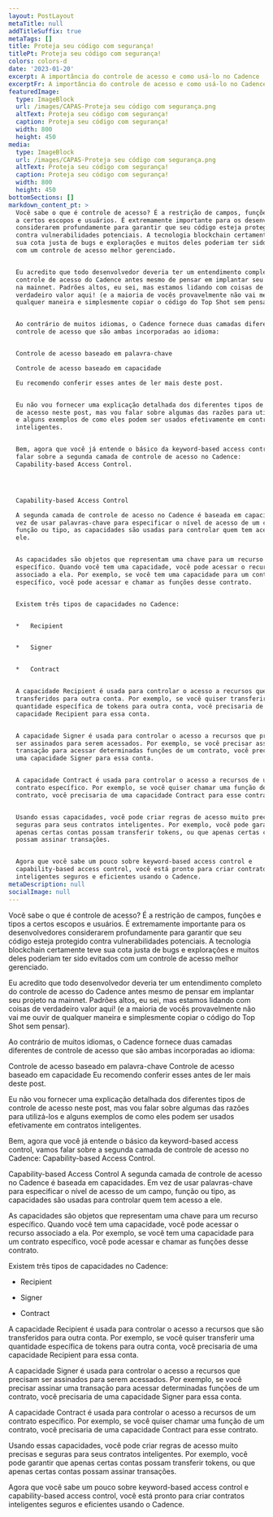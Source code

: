 ```yaml
---
layout: PostLayout
metaTitle: null
addTitleSuffix: true
metaTags: []
title: Proteja seu código com segurança!
titlePt: Proteja seu código com segurança!
colors: colors-d
date: '2023-01-20'
excerpt: A importância do controle de acesso e como usá-lo no Cadence
excerptFr: A importância do controle de acesso e como usá-lo no Cadence
featuredImage:
  type: ImageBlock
  url: /images/CAPAS-Proteja seu código com segurança.png
  altText: Proteja seu código com segurança!
  caption: Proteja seu código com segurança!
  width: 800
  height: 450
media:
  type: ImageBlock
  url: /images/CAPAS-Proteja seu código com segurança.png
  altText: Proteja seu código com segurança!
  caption: Proteja seu código com segurança!
  width: 800
  height: 450
bottomSections: []
markdown_content_pt: >
  Você sabe o que é controle de acesso? É a restrição de campos, funções e tipos
  a certos escopos e usuários. É extremamente importante para os desenvolvedores
  considerarem profundamente para garantir que seu código esteja protegido
  contra vulnerabilidades potenciais. A tecnologia blockchain certamente teve
  sua cota justa de bugs e explorações e muitos deles poderiam ter sido evitados
  com um controle de acesso melhor gerenciado.


  Eu acredito que todo desenvolvedor deveria ter um entendimento completo do
  controle de acesso do Cadence antes mesmo de pensar em implantar seu projeto
  na mainnet. Padrões altos, eu sei, mas estamos lidando com coisas de
  verdadeiro valor aqui! (e a maioria de vocês provavelmente não vai me ouvir de
  qualquer maneira e simplesmente copiar o código do Top Shot sem pensar).


  Ao contrário de muitos idiomas, o Cadence fornece duas camadas diferentes de
  controle de acesso que são ambas incorporadas ao idioma:


  Controle de acesso baseado em palavra-chave

  Controle de acesso baseado em capacidade

  Eu recomendo conferir esses antes de ler mais deste post.


  Eu não vou fornecer uma explicação detalhada dos diferentes tipos de controle
  de acesso neste post, mas vou falar sobre algumas das razões para utilizá-los
  e alguns exemplos de como eles podem ser usados ​​efetivamente em contratos
  inteligentes.


  Bem, agora que você já entende o básico da keyword-based access control, vamos
  falar sobre a segunda camada de controle de acesso no Cadence:
  Capability-based Access Control.




  Capability-based Access Control

  A segunda camada de controle de acesso no Cadence é baseada em capacidades. Em
  vez de usar palavras-chave para especificar o nível de acesso de um campo,
  função ou tipo, as capacidades são usadas para controlar quem tem acesso a
  ele.


  As capacidades são objetos que representam uma chave para um recurso
  específico. Quando você tem uma capacidade, você pode acessar o recurso
  associado a ela. Por exemplo, se você tem uma capacidade para um contrato
  específico, você pode acessar e chamar as funções desse contrato.


  Existem três tipos de capacidades no Cadence:


  *   Recipient


  *   Signer


  *   Contract


  A capacidade Recipient é usada para controlar o acesso a recursos que são
  transferidos para outra conta. Por exemplo, se você quiser transferir uma
  quantidade específica de tokens para outra conta, você precisaria de uma
  capacidade Recipient para essa conta.


  A capacidade Signer é usada para controlar o acesso a recursos que precisam
  ser assinados para serem acessados. Por exemplo, se você precisar assinar uma
  transação para acessar determinadas funções de um contrato, você precisaria de
  uma capacidade Signer para essa conta.


  A capacidade Contract é usada para controlar o acesso a recursos de um
  contrato específico. Por exemplo, se você quiser chamar uma função de um
  contrato, você precisaria de uma capacidade Contract para esse contrato.


  Usando essas capacidades, você pode criar regras de acesso muito precisas e
  seguras para seus contratos inteligentes. Por exemplo, você pode garantir que
  apenas certas contas possam transferir tokens, ou que apenas certas contas
  possam assinar transações.


  Agora que você sabe um pouco sobre keyword-based access control e
  capability-based access control, você está pronto para criar contratos
  inteligentes seguros e eficientes usando o Cadence.
metaDescription: null
socialImage: null
---
```

Você sabe o que é controle de acesso? É a restrição de campos, funções e tipos a certos escopos e usuários. É extremamente importante para os desenvolvedores considerarem profundamente para garantir que seu código esteja protegido contra vulnerabilidades potenciais. A tecnologia blockchain certamente teve sua cota justa de bugs e explorações e muitos deles poderiam ter sido evitados com um controle de acesso melhor gerenciado.

Eu acredito que todo desenvolvedor deveria ter um entendimento completo do controle de acesso do Cadence antes mesmo de pensar em implantar seu projeto na mainnet. Padrões altos, eu sei, mas estamos lidando com coisas de verdadeiro valor aqui! (e a maioria de vocês provavelmente não vai me ouvir de qualquer maneira e simplesmente copiar o código do Top Shot sem pensar).

Ao contrário de muitos idiomas, o Cadence fornece duas camadas diferentes de controle de acesso que são ambas incorporadas ao idioma:

Controle de acesso baseado em palavra-chave
Controle de acesso baseado em capacidade
Eu recomendo conferir esses antes de ler mais deste post.

Eu não vou fornecer uma explicação detalhada dos diferentes tipos de controle de acesso neste post, mas vou falar sobre algumas das razões para utilizá-los e alguns exemplos de como eles podem ser usados ​​efetivamente em contratos inteligentes.

Bem, agora que você já entende o básico da keyword-based access control, vamos falar sobre a segunda camada de controle de acesso no Cadence: Capability-based Access Control.




Capability-based Access Control
A segunda camada de controle de acesso no Cadence é baseada em capacidades. Em vez de usar palavras-chave para especificar o nível de acesso de um campo, função ou tipo, as capacidades são usadas para controlar quem tem acesso a ele.

As capacidades são objetos que representam uma chave para um recurso específico. Quando você tem uma capacidade, você pode acessar o recurso associado a ela. Por exemplo, se você tem uma capacidade para um contrato específico, você pode acessar e chamar as funções desse contrato.

Existem três tipos de capacidades no Cadence:

*   Recipient

*   Signer

*   Contract

A capacidade Recipient é usada para controlar o acesso a recursos que são transferidos para outra conta. Por exemplo, se você quiser transferir uma quantidade específica de tokens para outra conta, você precisaria de uma capacidade Recipient para essa conta.

A capacidade Signer é usada para controlar o acesso a recursos que precisam ser assinados para serem acessados. Por exemplo, se você precisar assinar uma transação para acessar determinadas funções de um contrato, você precisaria de uma capacidade Signer para essa conta.

A capacidade Contract é usada para controlar o acesso a recursos de um contrato específico. Por exemplo, se você quiser chamar uma função de um contrato, você precisaria de uma capacidade Contract para esse contrato.

Usando essas capacidades, você pode criar regras de acesso muito precisas e seguras para seus contratos inteligentes. Por exemplo, você pode garantir que apenas certas contas possam transferir tokens, ou que apenas certas contas possam assinar transações.

Agora que você sabe um pouco sobre keyword-based access control e capability-based access control, você está pronto para criar contratos inteligentes seguros e eficientes usando o Cadence.

